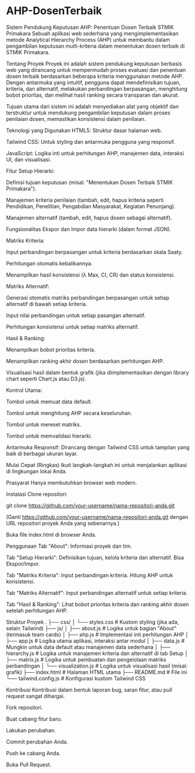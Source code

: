 # AHP-DosenTerbaik
Sistem Pendukung Keputusan AHP: Penentuan Dosen Terbaik STMIK Primakara
Sebuah aplikasi web sederhana yang mengimplementasikan metode Analytical Hierarchy Process (AHP) untuk membantu dalam pengambilan keputusan multi-kriteria dalam menentukan dosen terbaik di STMIK Primakara.

Tentang Proyek
Proyek ini adalah sistem pendukung keputusan berbasis web yang dirancang untuk mempermudah proses evaluasi dan penentuan dosen terbaik berdasarkan beberapa kriteria menggunakan metode AHP. Dengan antarmuka yang intuitif, pengguna dapat mendefinisikan tujuan, kriteria, dan alternatif, melakukan perbandingan berpasangan, menghitung bobot prioritas, dan melihat hasil ranking secara transparan dan akurat.

Tujuan utama dari sistem ini adalah menyediakan alat yang objektif dan terstruktur untuk mendukung pengambilan keputusan dalam proses penilaian dosen, memastikan konsistensi dalam penilaian.

Teknologi yang Digunakan
HTML5: Struktur dasar halaman web.

Tailwind CSS: Untuk styling dan antarmuka pengguna yang responsif.

JavaScript: Logika inti untuk perhitungan AHP, manajemen data, interaksi UI, dan visualisasi.

Fitur
Setup Hierarki:

Definisi tujuan keputusan (misal: "Menentukan Dosen Terbaik STMIK Primakara").

Manajemen kriteria penilaian (tambah, edit, hapus kriteria seperti Pendidikan, Penelitian, Pengabdian Masyarakat, Kegiatan Penunjang).

Manajemen alternatif (tambah, edit, hapus dosen sebagai alternatif).

Fungsionalitas Ekspor dan Impor data hierarki (dalam format JSON).

Matriks Kriteria:

Input perbandingan berpasangan untuk kriteria berdasarkan skala Saaty.

Perhitungan otomatis kebalikannya.

Menampilkan hasil konsistensi (λ Max, CI, CR) dan status konsistensi.

Matriks Alternatif:

Generasi otomatis matriks perbandingan berpasangan untuk setiap alternatif di bawah setiap kriteria.

Input nilai perbandingan untuk setiap pasangan alternatif.

Perhitungan konsistensi untuk setiap matriks alternatif.

Hasil & Ranking:

Menampilkan bobot prioritas kriteria.

Menampilkan ranking akhir dosen berdasarkan perhitungan AHP.

Visualisasi hasil dalam bentuk grafik (jika diimplementasikan dengan library chart seperti Chart.js atau D3.js).

Kontrol Utama:

Tombol untuk memuat data default.

Tombol untuk menghitung AHP secara keseluruhan.

Tombol untuk mereset matriks.

Tombol untuk memvalidasi hierarki.

Antarmuka Responsif: Dirancang dengan Tailwind CSS untuk tampilan yang baik di berbagai ukuran layar.

Mulai Cepat (Ringkas)
Ikuti langkah-langkah ini untuk menjalankan aplikasi di lingkungan lokal Anda.

Prasyarat
Hanya membutuhkan browser web modern.

Instalasi
Clone repositori:

git clone https://github.com/your-username/nama-repositori-anda.git

(Ganti https://github.com/your-username/nama-repositori-anda.git dengan URL repositori proyek Anda yang sebenarnya.)

Buka file index.html di browser Anda.

Penggunaan
Tab "About": Informasi proyek dan tim.

Tab "Setup Hierarki": Definisikan tujuan, kelola kriteria dan alternatif. Bisa Ekspor/Impor.

Tab "Matriks Kriteria": Input perbandingan kriteria. Hitung AHP untuk konsistensi.

Tab "Matriks Alternatif": Input perbandingan alternatif untuk setiap kriteria.

Tab "Hasil & Ranking": Lihat bobot prioritas kriteria dan ranking akhir dosen setelah perhitungan AHP.

Struktur Proyek
.
├── css/
│   └── styles.css          # Kustom styling (jika ada, selain Tailwind)
├── js/
│   ├── about.js            # Logika untuk bagian "About" (termasuk team cards)
│   ├── ahp.js              # Implementasi inti perhitungan AHP
│   ├── app.js              # Logika utama aplikasi, interaksi antar modul
│   ├── data.js             # Mungkin untuk data default atau manajemen data sederhana
│   ├── hierarchy.js        # Logika untuk manajemen kriteria dan alternatif di tab Setup
│   ├── matrix.js           # Logika untuk pembuatan dan pengelolaan matriks perbandingan
│   └── visualization.js    # Logika untuk visualisasi hasil (misal: grafik)
├── index.html              # Halaman HTML utama
├── README.md               # File ini
└── tailwind.config.js      # Konfigurasi kustom Tailwind CSS


Kontribusi
Kontribusi dalam bentuk laporan bug, saran fitur, atau pull request sangat dihargai.

Fork repositori.

Buat cabang fitur baru.

Lakukan perubahan.

Commit perubahan Anda.

Push ke cabang Anda.

Buka Pull Request.
